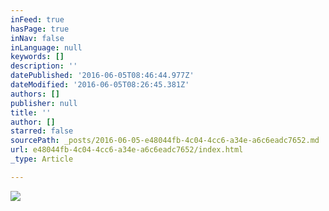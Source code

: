 ```yaml
---
inFeed: true
hasPage: true
inNav: false
inLanguage: null
keywords: []
description: ''
datePublished: '2016-06-05T08:46:44.977Z'
dateModified: '2016-06-05T08:26:45.381Z'
authors: []
publisher: null
title: ''
author: []
starred: false
sourcePath: _posts/2016-06-05-e48044fb-4c04-4cc6-a34e-a6c6eadc7652.md
url: e48044fb-4c04-4cc6-a34e-a6c6eadc7652/index.html
_type: Article

---
```

![](https://the-grid-user-content.s3-us-west-2.amazonaws.com/562d396b-b388-44e3-9dd0-5768c68ec698.jpg)